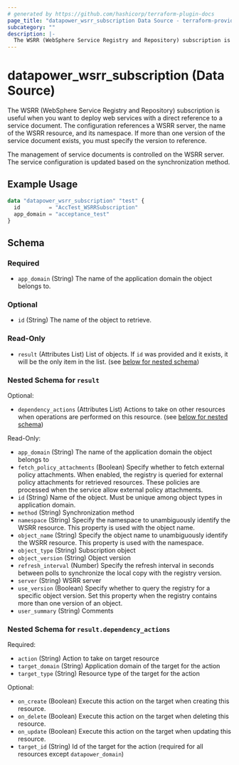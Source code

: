 ```yaml
---
# generated by https://github.com/hashicorp/terraform-plugin-docs
page_title: "datapower_wsrr_subscription Data Source - terraform-provider-datapower"
subcategory: ""
description: |-
  The WSRR (WebSphere Service Registry and Repository) subscription is useful when you want to deploy web services with a direct reference to a service document. The configuration references a WSRR server, the name of the WSRR resource, and its namespace. If more than one version of the service document exists, you must specify the version to reference. The management of service documents is controlled on the WSRR server. The service configuration is updated based on the synchronization method.
---
```


# datapower_wsrr_subscription (Data Source)

The WSRR (WebSphere Service Registry and Repository) subscription is useful when you want to deploy web services with a direct reference to a service document. The configuration references a WSRR server, the name of the WSRR resource, and its namespace. If more than one version of the service document exists, you must specify the version to reference. <p>The management of service documents is controlled on the WSRR server. The service configuration is updated based on the synchronization method.</p>

## Example Usage

```terraform
data "datapower_wsrr_subscription" "test" {
  id         = "AccTest_WSRRSubscription"
  app_domain = "acceptance_test"
}
```

<!-- schema generated by tfplugindocs -->
## Schema

### Required

- `app_domain` (String) The name of the application domain the object belongs to.

### Optional

- `id` (String) The name of the object to retrieve.

### Read-Only

- `result` (Attributes List) List of objects. If `id` was provided and it exists, it will be the only item in the list. (see [below for nested schema](#nestedatt--result))

<a id="nestedatt--result"></a>
### Nested Schema for `result`

Optional:

- `dependency_actions` (Attributes List) Actions to take on other resources when operations are performed on this resource. (see [below for nested schema](#nestedatt--result--dependency_actions))

Read-Only:

- `app_domain` (String) The name of the application domain the object belongs to
- `fetch_policy_attachments` (Boolean) Specify whether to fetch external policy attachments. When enabled, the registry is queried for external policy attachments for retrieved resources. These policies are processed when the service allow external policy attachments.
- `id` (String) Name of the object. Must be unique among object types in application domain.
- `method` (String) Synchronization method
- `namespace` (String) Specify the namespace to unambiguously identify the WSRR resource. This property is used with the object name.
- `object_name` (String) Specify the object name to unambiguously identify the WSRR resource. This property is used with the namespace.
- `object_type` (String) Subscription object
- `object_version` (String) Object version
- `refresh_interval` (Number) Specify the refresh interval in seconds between polls to synchronize the local copy with the registry version.
- `server` (String) WSRR server
- `use_version` (Boolean) Specify whether to query the registry for a specific object version. Set this property when the registry contains more than one version of an object.
- `user_summary` (String) Comments

<a id="nestedatt--result--dependency_actions"></a>
### Nested Schema for `result.dependency_actions`

Required:

- `action` (String) Action to take on target resource
- `target_domain` (String) Application domain of the target for the action
- `target_type` (String) Resource type of the target for the action

Optional:

- `on_create` (Boolean) Execute this action on the target when creating this resource.
- `on_delete` (Boolean) Execute this action on the target when deleting this resource.
- `on_update` (Boolean) Execute this action on the target when updating this resource.
- `target_id` (String) Id of the target for the action (required for all resources except `datapower_domain`)
